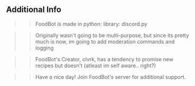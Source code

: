 ## Additional Info
>> FoodBot is made in python: library: discord.py

>> Originally wasn't going to be multi-purpose, but since its pretty much is now, im going to add moderation commands and logging

>> FoodBot's Creator, clvrk, has a tendency to promise new recipes but doesn't (atleast im self aware.. right?)

>> Have a nice day! Join FoodBot's server for additional support.
  
